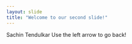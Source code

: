 ```yaml
---
layout: slide
title: "Welcome to our second slide!"
---
```

Sachin Tendulkar
Use the left arrow to go back!
